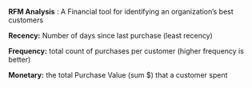**RFM Analysis** : A Financial tool for identifying an organization’s best customers 

**Recency:**  Number of days since last purchase (least recency)

**Frequency:** total count of purchases per customer (higher frequency is better)

**Monetary:** the total Purchase Value (sum $) that a customer spent 

